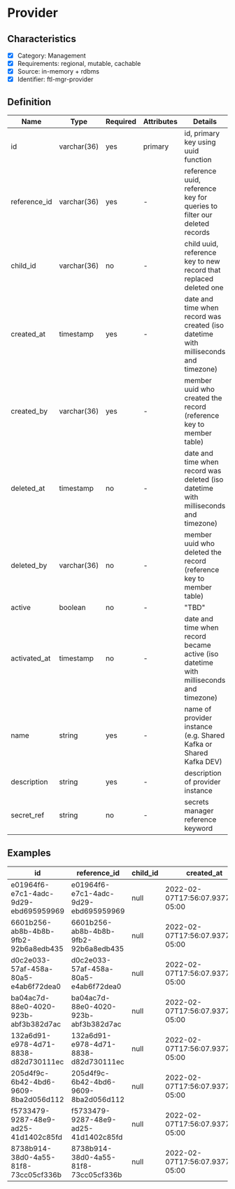 # Provider

## Characteristics

- [x] Category: Management
- [x] Requirements: regional, mutable, cachable
- [x] Source: in-memory + rdbms
- [x] Identifier: ftl-mgr-provider

## Definition

Name | Type | Required | Attributes | Details
-----|------|----------|------------|--------
id | varchar(36) | yes | primary | id, primary key using uuid function
reference_id | varchar(36) | yes | - | reference uuid, reference key for queries to filter our deleted records
child_id | varchar(36) | no | - | child uuid, reference key to new record that replaced deleted one
created_at | timestamp | yes | - | date and time when record was created (iso datetime with milliseconds and timezone)
created_by | varchar(36) | yes | - | member uuid who created the record (reference key to member table)
deleted_at | timestamp | no | - | date and time when record was deleted (iso datetime with milliseconds and timezone)
deleted_by | varchar(36) | no | - | member uuid who deleted the record (reference key to member table)
active | boolean | no | - | "TBD"
activated_at | timestamp | no | - | date and time when record became active (iso datetime with milliseconds and timezone)
name | string | yes | - | name of provider instance (e.g. Shared Kafka or Shared Kafka DEV)
description | string | yes | - | description of provider instance
secret_ref | string | no | - | secrets manager reference keyword

## Examples

id | reference_id | child_id | created_at | created_by | deleted_at | deleted_by | active | activated_at | name | description | secret_ref
---|--------------|----------|------------|------------|------------|------------|--------|--------------|------|-------------|----------
e01964f6-e7c1-4adc-9d29-ebd695959969 | e01964f6-e7c1-4adc-9d29-ebd695959969 | null | 2022-02-07T17:56:07.937758-05:00 | 8dd25286-bd45-4244-8f23-6c964c12e30d | null | null | false | 2022-02-07T17:56:07.937758-05:00 | Shared Kafka | Shared Kafka Services - Production | FTL_KAFKA_PROD_d850752f-ec4e-3df6-bcab-2dcb376b8ab1
6601b256-ab8b-4b8b-9fb2-92b6a8edb435 | 6601b256-ab8b-4b8b-9fb2-92b6a8edb435 | null | 2022-02-07T17:56:07.937758-05:00 | 8dd25286-bd45-4244-8f23-6c964c12e30d | null | null | false | 2022-02-07T17:56:07.937758-05:00 | Shared Kafka DEV | Shared Kafka Services - Development | FTL_KAFKA_DEV_d850752f-ec4e-3df6-bcab-2dcb376b8ab1
d0c2e033-57af-458a-80a5-e4ab6f72dea0 | d0c2e033-57af-458a-80a5-e4ab6f72dea0 | null | 2022-02-07T17:56:07.937758-05:00 | 8dd25286-bd45-4244-8f23-6c964c12e30d | null | null | false | 2022-02-07T17:56:07.937758-05:00 | Shared Kafka TEST | Shared Kafka Services - Testing | FTL_KAFKA_TEST_d850752f-ec4e-3df6-bcab-2dcb376b8ab1
ba04ac7d-88e0-4020-923b-abf3b382d7ac | ba04ac7d-88e0-4020-923b-abf3b382d7ac | null | 2022-02-07T17:56:07.937758-05:00 | 8dd25286-bd45-4244-8f23-6c964c12e30d | null | null | false | 2022-02-07T17:56:07.937758-05:00 | Shared Kafka STAGE | Shared Kafka Services - Staging | FTL_KAFKA_STAGE_d850752f-ec4e-3df6-bcab-2dcb376b8ab1
132a6d91-e978-4d71-8838-d82d730111ec | 132a6d91-e978-4d71-8838-d82d730111ec | null | 2022-02-07T17:56:07.937758-05:00 | 8dd25286-bd45-4244-8f23-6c964c12e30d | null | null | false | 2022-02-07T17:56:07.937758-05:00 | Shared RabbitMQ | Shared RabbitMQ Services - Production | FTL_RABBITMQ_PROD_d850752f-ec4e-3df6-bcab-2dcb376b8ab1
205d4f9c-6b42-4bd6-9609-8ba2d056d112 | 205d4f9c-6b42-4bd6-9609-8ba2d056d112 | null | 2022-02-07T17:56:07.937758-05:00 | 8dd25286-bd45-4244-8f23-6c964c12e30d | null | null | false | 2022-02-07T17:56:07.937758-05:00 | Shared RabbitMQ DEV | Shared RabbitMQ Services - Development | FTL_RABBITMQ_DEV_d850752f-ec4e-3df6-bcab-2dcb376b8ab1
f5733479-9287-48e9-ad25-41d1402c85fd | f5733479-9287-48e9-ad25-41d1402c85fd | null | 2022-02-07T17:56:07.937758-05:00 | 8dd25286-bd45-4244-8f23-6c964c12e30d | null | null | false | 2022-02-07T17:56:07.937758-05:00 | Shared RabbitMQ TEST | Shared RabbitMQ Services - Testing | FTL_RABBITMQ_TEST_d850752f-ec4e-3df6-bcab-2dcb376b8ab1
8738b914-38d0-4a55-81f8-73cc05cf336b | 8738b914-38d0-4a55-81f8-73cc05cf336b | null | 2022-02-07T17:56:07.937758-05:00 | 8dd25286-bd45-4244-8f23-6c964c12e30d | null | null | false | 2022-02-07T17:56:07.937758-05:00 | Shared RabbitMQ STAGE | Shared RabbitMQ Services - Staging | FTL_RABBITMQ_STAGE_d850752f-ec4e-3df6-bcab-2dcb376b8ab1
